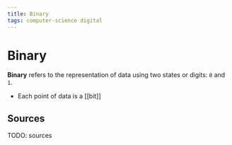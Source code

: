 ```yaml
---
title: Binary
tags: computer-science digital
---
```


# Binary

**Binary** refers to the representation of data using two states or digits: `0` and `1`.

- Each point of data is a [[bit]]

## Sources

TODO: sources
